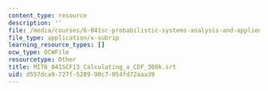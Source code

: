 ```yaml
---
content_type: resource
description: ''
file: /media/courses/6-041sc-probabilistic-systems-analysis-and-applied-probability-fall-2013/d557dca9727f528990c7054fd72aaa39_MIT6_041SCF13_Calculating_a_CDF_300k.vtt
file_type: application/x-subrip
learning_resource_types: []
ocw_type: OCWFile
resourcetype: Other
title: MIT6_041SCF13_Calculating_a_CDF_300k.srt
uid: d557dca9-727f-5289-90c7-054fd72aaa39
---
```

